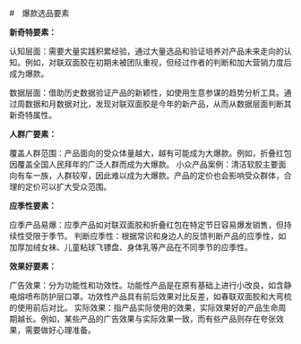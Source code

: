 
#　爆款选品要素

**新奇特要素：**

认知层面：需要大量实践积累经验，通过大量选品和验证培养对产品未来走向的认知。例如，对联双面胶在初期未被团队重视，但经过作者的判断和加大营销力度后成为爆款。

数据层面：借助历史数据验证产品的新颖性，如使用生意参谋的趋势分析工具。通过周数据和月数据对比，发现对联双面胶是今年的新产品，从而从数据层面判断其新奇特属性。

**人群广要素：**

覆盖人群范围：产品面向的受众体量越大，越有可能成为大爆款。例如，折叠红包因覆盖全国人民拜年的广泛人群而成为大爆款。
小众产品案例：清洁软胶主要面向有车一族，人群较窄，因此难以成为大爆款。产品的定价也会影响受众群体，合理的定价可以扩大受众范围。

**应季性要素：**

应季产品易爆：应季产品如对联双面胶和折叠红包在特定节日容易爆发销售，但持续性受限于季节。
判断应季性：根据常识和身边人的反馈判断产品的应季性，如加厚加绒女袜、儿童粘球飞镖盘、身体乳等产品在不同季节的应季性。

**效果好要素：**

广告效果：分为功能性和功效性。功能性产品是在原有基础上进行小改良，如含静电熔喷布防护层口罩。功效性产品具有前后效果对比反差，如春联双面胶和大弯梳的使用前后对比。
实际效果：指产品实际使用的效果，实际效果好的产品生命周期越长。例如，某些产品的广告效果与实际效果一致，而有些产品则存在夸张效果，需要做好心理准备。
